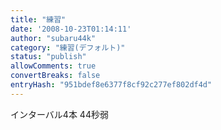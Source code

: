 ```yaml
---
title: "練習"
date: '2008-10-23T01:14:11'
author: "subaru44k"
category: "練習(デフォルト)"
status: "publish"
allowComments: true
convertBreaks: false
entryHash: "951bdef8e6377f8cf92c277ef802df4d"
---
```

インターバル4本 44秒弱

